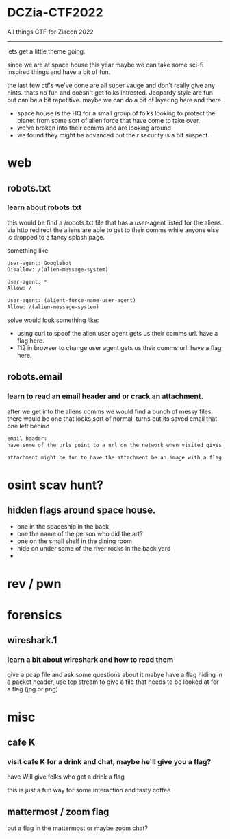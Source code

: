 # DCZia-CTF2022
All things CTF for Ziacon 2022

---
lets get a little theme going.

since we are at space house this year maybe we can take some sci-fi inspired things and have a bit of fun.

the last few ctf's we've done are all super vauge and don't really give any hints. thats no fun and doesn't get folks intrested. Jeopardy style are fun but can be a bit repetitive. maybe we can do a bit of layering here and there.

* space house is the HQ for a small group of folks looking to protect the planet from some sort of alien force that have come to take over.
* we've broken into their comms and are looking around
* we found they might be advanced but their security is a bit suspect.

# web

## robots.txt
### learn about robots.txt
this would be find a /robots.txt file that has a user-agent listed for the aliens. via http redirect the aliens are able to get to their comms while anyone else is dropped to a fancy splash page.

something like

```txt
User-agent: Googlebot
Disallow: /(alien-message-system)

User-agent: *
Allow: /

User-agent: (alient-force-name-user-agent)
Allow: /(alien-message-system)
```

solve would look something like:
* using curl to spoof the alien user agent gets us their comms url. have a flag here.
* f12 in browser to change user agent gets us their comms url. have a flag here.

## robots.email
### learn to read an email header and or crack an attachment.

after we get into the aliens comms we would find a bunch of messy files, there would be one that looks sort of normal, turns out its saved email that one left behind

```txt
email header:
have some of the urls point to a url on the network when visited gives a flag

attachment might be fun to have the attachment be an image with a flag

```

# osint scav hunt?

## hidden flags around space house.
* one in the spaceship in the back
* one the name of the person who did the art?
* one on the small shelf in the dining room
* hide on under some of the river rocks in the back yard
* 

# rev / pwn



# forensics

## wireshark.1
### learn a bit about wireshark and how to read them

give a pcap file and ask some questions about it mabye have a flag hiding in a packet header, use tcp stream to give a file that needs to be looked at for a flag (jpg or png)

# misc

## cafe K
### visit cafe K for a drink and chat, maybe he'll give you a flag?

have Will give folks who get a drink a flag

this is just a fun way for some interaction and tasty coffee 

## mattermost / zoom flag

put a flag in the mattermost or maybe zoom chat?
